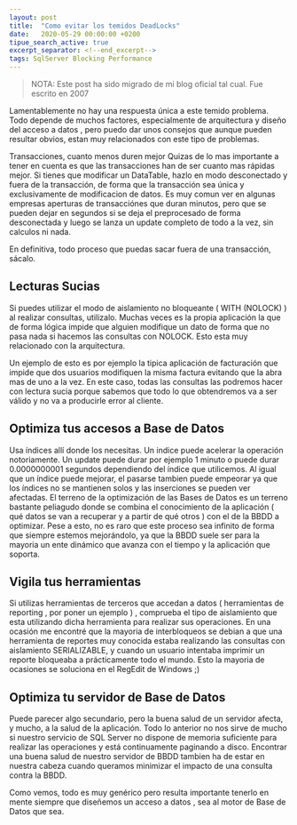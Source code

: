 ```yaml
---
layout: post
title:  "Como evitar los temidos DeadLocks"
date:   2020-05-29 00:00:00 +0200
tipue_search_active: true
excerpt_separator: <!--end_excerpt-->
tags: SqlServer Blocking Performance
---
```


>NOTA: Este post ha sido migrado de mi blog oficial tal cual. Fue escrito en 2007

Lamentablemente no hay una respuesta única a este temido problema. Todo depende de muchos factores, especialmente de arquitectura y diseño del acceso a datos , pero puedo dar unos consejos que aunque pueden resultar obvios, estan muy relacionados con este tipo de problemas.

<!--end_excerpt-->

Transacciones, cuanto menos duren mejor
Quizas de lo mas importante a tener en cuenta es que las transacciones han de ser cuanto mas rápidas mejor. Si tienes que modificar un DataTable, hazlo en modo desconectado y fuera de la transacción, de forma que la transacción sea única y exclusivamente de modificacion de datos. Es muy comun ver en algunas empresas aperturas de transacciónes que duran minutos, pero que se pueden dejar en segundos si se deja el preprocesado de forma desconectada y luego se lanza un update completo de todo a la vez, sin calculos ni nada.

En definitiva, todo proceso que puedas sacar fuera de una transacción, sácalo.

## Lecturas Sucias

Si puedes utilizar el modo de aislamiento no bloqueante ( WITH (NOLOCK) ) al realizar consultas, utilizalo. Muchas veces es la propia aplicación la que de forma lógica impide que alguien modifique un dato de forma que no pasa nada si hacemos las consultas con NOLOCK. Esto esta muy relacionado con la arquitectura.

Un ejemplo de esto es por ejemplo la tipica aplicación de facturación que impide que dos usuarios modifiquen la misma factura evitando que la abra mas de uno a la vez. En este caso, todas las consultas las podremos hacer con lectura sucia porque sabemos que todo lo que obtendremos va a ser válido y no va a producirle error al cliente.

## Optimiza tus accesos a Base de Datos

Usa índices allí donde los necesitas. Un indice puede acelerar la operación notoriamente. Un update puede durar por ejemplo 1 minuto o puede durar 0.0000000001 segundos dependiendo del índice que utilicemos.
Al igual que un índice puede mejorar, el pasarse tambien puede empeorar ya que los índices no se mantienen solos y las inserciones se pueden ver afectadas.
El terreno de la optimización de las Bases de Datos es un terreno bastante peliagudo donde se combina el conocimiento de la aplicación ( qué datos se van a recuperar y a partir de qué otros ) con el de la BBDD a optimizar. Pese a esto, no es raro que este proceso sea infinito de forma que siempre estemos mejorándolo, ya que la BBDD suele ser para la mayoria un ente dinámico que avanza con el tiempo y la aplicación que soporta.


## Vigila tus herramientas

Si utilizas herramientas de terceros que accedan a datos ( herramientas de reporting , por poner un ejemplo ) , comprueba el tipo de aislamiento que esta utilizando dicha herramienta para realizar sus operaciones. En una ocasión me encontré que la mayoria de interbloqueos se debian a que una herramienta de reportes muy conocida estaba realizando las consultas con aislamiento SERIALIZABLE, y cuando un usuario intentaba imprimir un reporte bloqueaba a prácticamente todo el mundo. Esto la mayoria de ocasiones se soluciona en el RegEdit de Windows ;)

## Optimiza tu servidor de Base de Datos

Puede parecer algo secundario, pero la buena salud de un servidor afecta, y mucho, a la salud de la aplicación.
Todo lo anterior no nos sirve de mucho si nuestro servicio de SQL Server no dispone de memoria suficiente para realizar las operaciones y está continuamente paginando a disco. Encontrar una buena salud de nuestro servidor de BBDD tambien ha de estar en nuestra cabeza cuando queramos minimizar el impacto de una consulta contra la BBDD.

Como vemos, todo es muy genérico pero resulta importante tenerlo en mente siempre que diseñemos un acceso a datos , sea al motor de Base de Datos que sea.